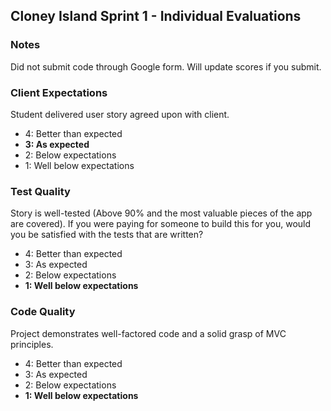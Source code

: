 ## Cloney Island Sprint 1 - Individual Evaluations

### Notes

Did not submit code through Google form. Will update scores if you submit.

### Client Expectations

Student delivered user story agreed upon with client.

- 4: Better than expected
- **3: As expected**
- 2: Below expectations
- 1: Well below expectations

### Test Quality

Story is well-tested (Above 90% and the most valuable pieces of the app are covered). If you were paying for someone to build this for you, would you be satisfied with the tests that are written?

- 4: Better than expected
- 3: As expected
- 2: Below expectations
- **1: Well below expectations**


### Code Quality

Project demonstrates well-factored code and a solid grasp of MVC principles.

- 4: Better than expected
- 3: As expected
- 2: Below expectations
- **1: Well below expectations**
